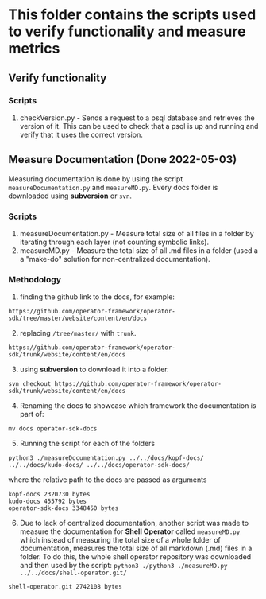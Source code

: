 # This folder contains the scripts used to verify functionality and measure metrics 

## Verify functionality
### Scripts
1. checkVersion.py - 
   Sends a request to a psql database and retrieves the version of it.
   This can be used to check that a psql is up and running and verify that it uses the correct version.


## Measure Documentation (Done 2022-05-03)

Measuring documentation is done by using the script `measureDocumentation.py` and `measureMD.py`. Every docs folder is downloaded using **subversion** or `svn`.


### Scripts
1. measureDocumentation.py -
   Measure total size of all files in a folder by iterating through each layer (not counting symbolic links).
2. measureMD.py -
   Measure the total size of all .md files in a folder (used a a "make-do" solution for non-centralized documentation).


### Methodology

1. finding the github link to the docs, for example:
```
https://github.com/operator-framework/operator-sdk/tree/master/website/content/en/docs
```
2. replacing `/tree/master/` with `trunk`.
```
https://github.com/operator-framework/operator-sdk/trunk/website/content/en/docs
```
3. using **subversion** to download it into a folder.

```console
svn checkout https://github.com/operator-framework/operator-sdk/trunk/website/content/en/docs
```
4. Renaming the docs to showcase which framework the documentation is part of:
```console
mv docs operator-sdk-docs
```
5. Running the script for each of the folders
```
python3 ./measureDocumentation.py ../../docs/kopf-docs/ ../../docs/kudo-docs/ ../../docs/operator-sdk-docs/
```
where the relative path to the docs are passed as arguments
```console
kopf-docs 2320730 bytes
kudo-docs 455792 bytes
operator-sdk-docs 3348450 bytes
```
6. Due to lack of centralized documentation, another script was made to measure the documentation for **Shell Operator** called `measureMD.py` which instead of measuring the total size of a whole folder of documentation, measures the total size of all markdown (.md) files in a folder. To do this, the whole shell operator repository was downloaded and then used by the script: `python3 ./python3 ./measureMD.py ../../docs/shell-operator.git/`
```console
shell-operator.git 2742108 bytes
```
